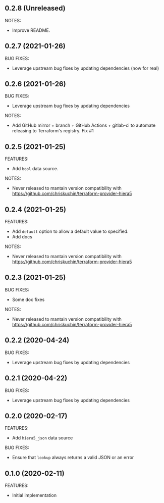 ## 0.2.8 (Unreleased)

NOTES:
* Improve README.

## 0.2.7 (2021-01-26)

BUG FIXES:

* Leverage upstream bug fixes by updating dependencies (now for real)

## 0.2.6 (2021-01-26)

BUG FIXES:

* Leverage upstream bug fixes by updating dependencies

NOTES:
* Add GitHub mirror + branch + GitHub Actions + gitlab-ci to automate releasing to Terraform's registry. Fix #1

## 0.2.5 (2021-01-25)

FEATURES:
* Add `bool` data source.

NOTES:
* Never released to mantain version compatibility with https://github.com/chriskuchin/terraform-provider-hiera5

## 0.2.4 (2021-01-25)

FEATURES:
* Add `default` option to allow a default value to specified.
* Add docs

NOTES:
* Never released to mantain version compatibility with https://github.com/chriskuchin/terraform-provider-hiera5

## 0.2.3 (2021-01-25)

BUG FIXES:
* Some doc fixes

NOTES:
* Never released to mantain version compatibility with https://github.com/chriskuchin/terraform-provider-hiera5

## 0.2.2 (2020-04-24)

BUG FIXES:

* Leverage upstream bug fixes by updating dependencies

## 0.2.1 (2020-04-22)

BUG FIXES:

* Leverage upstream bug fixes by updating dependencies

## 0.2.0 (2020-02-17)

FEATURES:

* Add `hiera5_json` data source

BUG FIXES:

* Ensure that `lookup` always returns a valid JSON or an error

## 0.1.0 (2020-02-11)

FEATURES:

* Initial implementation
